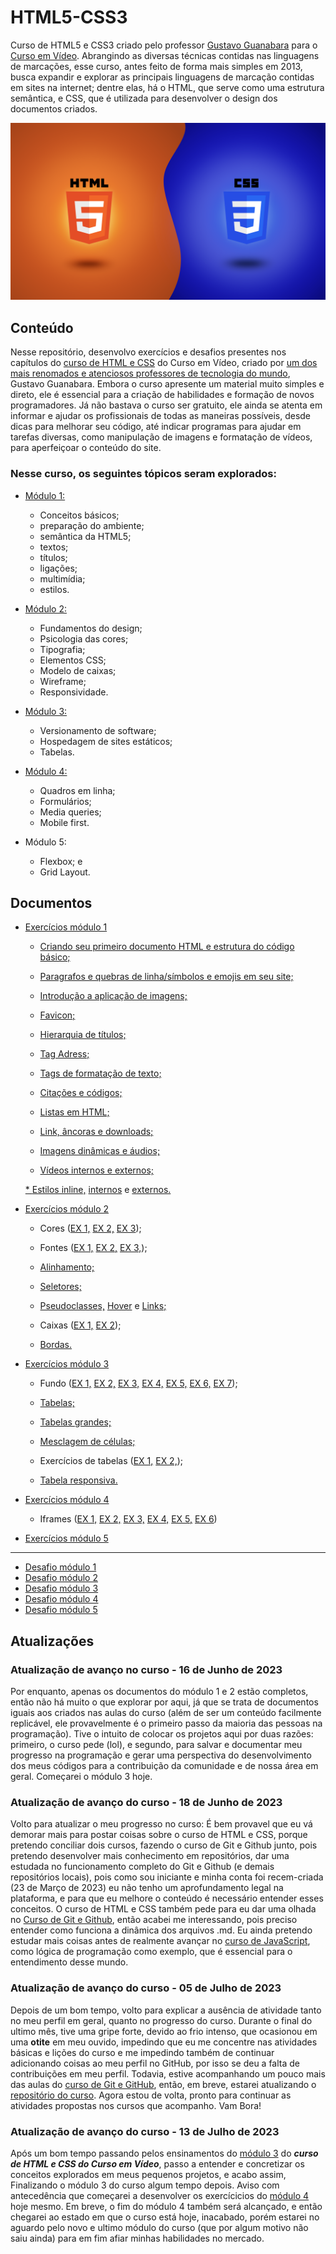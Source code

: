 <head>
   <meta charset="UTF-8">
   <meta name="viewport" content="width=device-width initial-scale=1.0">
   <title>HTML5 & CSS3</title>

   <link rel="shortcut icon" href="Geral/Imagens/Lucsas Logo for web.png" type="image/x-icon">
</head>

# HTML5-CSS3
 
Curso de HTML5 e CSS3 criado pelo professor <a href="https://github.com/gustavoguanabara" target="_blank" rel="external">Gustavo Guanabara</a> para o <a href="https://www.youtube.com/@CursoemVideo" target="_blank" rel="external">Curso em Vídeo</a>. Abrangindo as diversas técnicas contidas nas linguagens de marcações, esse curso, antes feito de forma mais simples em 2013, busca expandir e explorar as principais linguagens de marcação contidas em sites na internet; dentre elas, há o HTML, que serve como uma estrutura semântica, e CSS, que é utilizada para desenvolver o design dos documentos criados.

![Curso de HTML e CSS, por Gustavo Guanabara](Geral/Imagens/curso-de-html-css.png)

## Conteúdo

Nesse repositório, desenvolvo exercícios e desafios presentes nos capítulos do <a href="https://www.youtube.com/watch?v=Ejkb_YpuHWs&list=PLHz_AreHm4dkZ9-atkcmcBaMZdmLHft8n" target="_blank" rel="external">curso de HTML e CSS</a> do Curso em Vídeo, criado por <a href="https://www.cursoemvideo.com/blog/dicas/professor-gustavo-guanabara-conquista-o-1o-lugar-no-github/" target="_blank" rel="external">um dos mais renomados e atenciosos professores de tecnologia do mundo</a>, Gustavo Guanabara. Embora o curso apresente um material muito simples e direto, ele é essencial para a criação de habilidades e formação de novos programadores. Já não bastava o curso ser gratuito, ele ainda se atenta em informar e ajudar os profissionais de todas as maneiras possíveis, desde dicas para melhorar seu código, até indicar programas para ajudar em tarefas diversas, como manipulação de imagens e formatação de vídeos, para aperfeiçoar o conteúdo do site.


### Nesse curso, os seguintes tópicos seram explorados:

- <a href="https://www.youtube.com/watch?v=Ejkb_YpuHWs&list=PLHz_AreHm4dkZ9-atkcmcBaMZdmLHft8n" target="_blank" rel="external">Módulo 1:</a>
   * Conceitos básicos;
   * preparação do ambiente; 
   * semântica da HTML5; 
   * textos; 
   * títulos; 
   * ligações; 
   * multimídia; 
   * estilos.

- <a href="https://www.youtube.com/watch?v=vPNIAJ9B4hg&list=PLHz_AreHm4dlUpEXkY1AyVLQGcpSgVF8s" target="_blank" rel="external">Módulo 2:</a>
   * Fundamentos do design;
   * Psicologia das cores;
   * Tipografia;
   * Elementos CSS;
   * Modelo de caixas;
   * Wireframe;
   * Responsividade.

- <a href="https://www.youtube.com/watch?v=ofFgnDtn_1c&list=PLHz_AreHm4dmcAviDwiGgHbeEJToxbOpZ" target="_blank" rel="external">Módulo 3:</a>
   * Versionamento de software;
   * Hospedagem de sites estáticos;
   * Tabelas.

- <a href="https://www.youtube.com/watch?v=zHKHMmEG9vE&list=PLHz_AreHm4dkcVCk2Bn_fdVQ81Fkrh6WT" target="_blank" rel="external">Módulo 4:</a>
   * Quadros em linha;
   * Formulários;
   * Media queries;
   * Mobile first.

- Módulo 5:
   * Flexbox; e 
   * Grid Layout.

## Documentos

- <a href="Curso%20em%20V%C3%ADdeo/Exercicios/M%C3%B3dulo%201/Hall%20exerc%C3%ADcios%201.html" target="_self" rel="next">Exercícios módulo 1</a>

   * <a href="https://lucsasl.github.io/HTML5-CSS3-PTBR/Curso%20em%20Vídeo/Exercicios/Módulo%201/Exercício%20001/index.html" target="_blank" rel="external">Criando seu primeiro documento HTML e estrutura do código básico;</a>

   * <a href="https://lucsasl.github.io/HTML5-CSS3-PTBR/Curso%20em%20Vídeo/Exercicios/Módulo%201/Exercício%20002/index.html" target="_blank" rel="external">Paragrafos e quebras de linha/símbolos e emojis em seu site;</a>

   * <a href="https://lucsasl.github.io/HTML5-CSS3-PTBR/Curso%20em%20Vídeo/Exercicios/Módulo%201/Exercício%20003/index.html" target="_blank" rel="external">Introdução a aplicação de imagens;</a>

   * <a href="https://lucsasl.github.io/HTML5-CSS3-PTBR/Curso%20em%20Vídeo/Exercicios/Módulo%201/Exercício%20004/index.html" target="_blank" rel="external">Favicon;</a>

   * <a href="https://lucsasl.github.io/HTML5-CSS3-PTBR/Curso%20em%20Vídeo/Exercicios/Módulo%201/Exercício%20005/index.html" target="_blank" rel="external">Hierarquia de títulos;</a>

   * <a href="https://lucsasl.github.io/HTML5-CSS3-PTBR/Curso%20em%20Vídeo/Exercicios/Módulo%201/Exercício%20006/html5.html" target="_blank" rel="external">Tag Adress;</a>

   * <a href="https://lucsasl.github.io/HTML5-CSS3-PTBR/Curso%20em%20Vídeo/Exercicios/Módulo%201/Exercício%20007/index.html" target="_blank" rel="external">Tags de formatação de texto;</a>

   * <a href="https://lucsasl.github.io/HTML5-CSS3-PTBR/Curso%20em%20Vídeo/Exercicios/Módulo%201/Exercício%20008/index.html" target="_blank" rel="external">Citações e códigos;</a>

   * <a href="https://lucsasl.github.io/HTML5-CSS3-PTBR/Curso%20em%20Vídeo/Exercicios/Módulo%201/Exercício%20009/index.html" target="_blank" rel="external">Listas em HTML;</a>

   * <a href="https://lucsasl.github.io/HTML5-CSS3-PTBR/Curso%20em%20Vídeo/Exercicios/Módulo%201/Exercício%20010/index.html" target="_blank" rel="external">Link, âncoras e downloads;</a>

   * <a href="https://lucsasl.github.io/HTML5-CSS3-PTBR/Curso%20em%20Vídeo/Exercicios/Módulo%201/Exercício%20011/index.html" target="_blank" rel="external">Imagens dinâmicas e áudios;</a>

   * <a href="https://lucsasl.github.io/HTML5-CSS3-PTBR/Curso%20em%20Vídeo/Exercicios/Módulo%201/Exercício%20012/index.html" target="_blank" rel="external">Vídeos internos e externos;</a>

   <a href="">* <a href="https://lucsasl.github.io/HTML5-CSS3-PTBR/Curso%20em%20Vídeo/Exercicios/Módulo%201/Exercício%20013/index.html" target="_blank" rel="external">Estilos inline,</a> <a href="https://lucsasl.github.io/HTML5-CSS3-PTBR/Curso%20em%20Vídeo/Exercicios/Módulo%201/Exercício%20014/index.html" target="_blank" rel="external">internos</a> e <a href="https://lucsasl.github.io/HTML5-CSS3-PTBR/Curso%20em%20Vídeo/Exercicios/Módulo%201/Exercício%20015/index.html" target="_blank" rel="external">externos.</a></a>

- <a href="Curso%20em%20V%C3%ADdeo/Exercicios/M%C3%B3dulo%202/Hall%20exerc%C3%ADcios%202.html" target="_self" rel="next">Exercícios módulo 2</a>

   * Cores (<a href="https://lucsasl.github.io/HTML5-CSS3-PTBR/Curso%20em%20Vídeo/Exercicios/Módulo%202/Exercício%20001/cor001.html" target="_blank" rel="external">EX 1,</a> <a href="https://lucsasl.github.io/HTML5-CSS3-PTBR/Curso%20em%20Vídeo/Exercicios/Módulo%202/Exercício%20001/cor002.html" target="_blank" rel="external">EX 2,</a> <a href="https://lucsasl.github.io/HTML5-CSS3-PTBR/Curso%20em%20Vídeo/Exercicios/Módulo%202/Exercício%20001/cor003.html" target="_blank" rel="external">EX 3</a>);

   * Fontes (<a href="https://lucsasl.github.io/HTML5-CSS3-PTBR/Curso%20em%20Vídeo/Exercicios/Módulo%202/Exercício%20002/fonte001.html" target="_blank" rel="external">EX 1,</a> <a href="https://lucsasl.github.io/HTML5-CSS3-PTBR/Curso%20em%20Vídeo/Exercicios/Módulo%202/Exercício%20003/fonte001.html" target="_blank" rel="external">EX 2,</a> <a href="https://lucsasl.github.io/HTML5-CSS3-PTBR/Curso%20em%20Vídeo/Exercicios/Módulo%202/Exercício%20003/fonte002.html" target="_blank" rel="external">EX 3,</a>);

   * <a href="https://lucsasl.github.io/HTML5-CSS3-PTBR/Curso%20em%20Vídeo/Exercicios/Módulo%202/Exercício%20004/fontes001.html" target="_blank" rel="external">Alinhamento;</a>

   * <a href="https://lucsasl.github.io/HTML5-CSS3-PTBR/Curso%20em%20Vídeo/Exercicios/Módulo%202/Exercício%20005/seletor001.html" target="_blank" rel="external">Seletores;</a>

   * <a href="https://lucsasl.github.io/HTML5-CSS3-PTBR/Curso%20em%20Vídeo/Exercicios/Módulo%202/Exercício%20006/pseudoclasse.html" target="_blank" rel="external">Pseudoclasses,</a> <a href="https://lucsasl.github.io/HTML5-CSS3-PTBR/Curso%20em%20Vídeo/Exercicios/Módulo%202/Exercício%20006/hover.html" target="_blank" rel="external">Hover</a> e <a href="https://lucsasl.github.io/HTML5-CSS3-PTBR/Curso%20em%20Vídeo/Exercicios/Módulo%202/Exercício%20006/links.html" target="_blank" rel="external">Links;</a>

   * Caixas (<a href="https://lucsasl.github.io/HTML5-CSS3-PTBR/Curso%20em%20Vídeo/Exercicios/Módulo%202/Exercício%20007/caixa001.html" target="_blank" rel="external">EX 1,</a> <a href="https://lucsasl.github.io/HTML5-CSS3-PTBR/Curso%20em%20Vídeo/Exercicios/Módulo%202/Exercício%20008/caixas002.html" target="_blank" rel="external">EX 2</a>);

   * <a href="https://lucsasl.github.io/HTML5-CSS3-PTBR/Curso%20em%20Vídeo/Exercicios/Módulo%202/Exercício%20009/borda003.html" target="_blank" rel="external">Bordas.</a>

- <a href="Curso%20em%20V%C3%ADdeo/Exercicios/M%C3%B3dulo%203/Hall%20exerc%C3%ADcios%203.html" target="_self" rel="next">Exercícios módulo 3</a>

   * Fundo (<a href="https://lucsasl.github.io/HTML5-CSS3-PTBR/Curso%20em%20Vídeo/Exercicios/Módulo%203/Exercício%2001/fundo%20001.html" target="_blank" rel="external">EX 1,</a> <a href="https://lucsasl.github.io/HTML5-CSS3-PTBR/Curso%20em%20Vídeo/Exercicios/Módulo%203/Exercício%2001/fundo%20002.html" target="_blank" rel="external">EX 2,</a> <a href="https://lucsasl.github.io/HTML5-CSS3-PTBR/Curso%20em%20Vídeo/Exercicios/Módulo%203/Exercício%2001/fundo%20003.html" target="_blank" rel="external">EX 3,</a> <a href="https://lucsasl.github.io/HTML5-CSS3-PTBR/Curso%20em%20Vídeo/Exercicios/Módulo%203/Exercício%2001/fundo%20004.html" target="_blank" rel="external">EX 4,</a> <a href="https://lucsasl.github.io/HTML5-CSS3-PTBR/Curso%20em%20Vídeo/Exercicios/Módulo%203/Exercício%2001/fundo%20005.html" target="_blank" rel="external">EX 5,</a> <a href="https://lucsasl.github.io/HTML5-CSS3-PTBR/Curso%20em%20Vídeo/Exercicios/Módulo%203/Exercício%2001/fundo%20006.html" target="_blank" rel="external">EX 6,</a> <a href="https://lucsasl.github.io/HTML5-CSS3-PTBR/Curso%20em%20Vídeo/Exercicios/Módulo%203/Exercício%2001/fundo007.html" target="_blank" rel="external">EX 7</a>);

   * <a href="https://lucsasl.github.io/HTML5-CSS3-PTBR/Curso%20em%20Vídeo/Exercicios/Módulo%203/Exercício%2002/Tabela%20001.html" target="_blank" rel="external">Tabelas;</a>

   * <a href="https://lucsasl.github.io/HTML5-CSS3-PTBR/Curso%20em%20Vídeo/Exercicios/Módulo%203/Exercício%2002/Tabela%20002.html" target="_blank" rel="external">Tabelas grandes;</a>

   * <a href="https://lucsasl.github.io/HTML5-CSS3-PTBR/Curso%20em%20Vídeo/Exercicios/Módulo%203/Exercício%2002/Tabela%20003.html" target="_blank" rel="external">Mesclagem de células;</a>

   * Exercícios de tabelas (<a href="https://lucsasl.github.io/HTML5-CSS3-PTBR/Curso%20em%20Vídeo/Exercicios/Módulo%203/Exercício%2002/Tabela%20004.html" target="_blank" rel="external">EX 1,</a> <a href="https://lucsasl.github.io/HTML5-CSS3-PTBR/Curso%20em%20Vídeo/Exercicios/Módulo%203/Exercício%2002/Tabela%20005.html" target="_blank" rel="external">EX 2,</a>);

   * <a href="https://lucsasl.github.io/HTML5-CSS3-PTBR/Curso%20em%20Vídeo/Exercicios/Módulo%203/Exercício%2002/Tabela%20006.html" target="_blank" rel="external">Tabela responsiva.</a>

- <a href="Curso%20em%20V%C3%ADdeo/Exercicios/M%C3%B3dulo%204/Hall%20exerc%C3%ADcios%204.html" target="_self" rel="next">Exercícios módulo 4</a>

   * Iframes (<a href="" target="_blank" rel="external">EX 1,</a> <a href="" target="_blank" rel="external">EX 2,</a> <a href="" target="_blank" rel="external">EX 3,</a> <a href="" target="_blank" rel="external">EX 4,</a> <a href="" target="_blank" rel="external">EX 5,</a> <a href="" target="_blank" rel="external">EX 6</a>)

- <a href="Curso%20em%20V%C3%ADdeo/Exercicios/M%C3%B3dulo%205/Hall%20exerc%C3%ADcios%205.html" target="_self" rel="next">Exercícios módulo 5</a>

<hr>

- <a href="Curso%20em%20V%C3%ADdeo/Desafios/M%C3%B3dulo%201/Hall%20desafios%201.html" target="_self" rel="next">Desafio módulo 1</a>
- <a href="Curso%20em%20V%C3%ADdeo/Desafios/M%C3%B3dulo%202/Hall%20desafios%202.html" target="_self" rel="next">Desafio módulo 2</a>
- <a href="Curso%20em%20V%C3%ADdeo/Desafios/M%C3%B3dulo%203/Hall%20desafios%203.html" target="_self" rel="next">Desafio módulo 3</a>
- <a href="Curso%20em%20V%C3%ADdeo/Desafios/M%C3%B3dulo%204/Hall%20desafios%204.html" target="_self" rel="next">Desafio módulo 4</a>
- <a href="Curso%20em%20V%C3%ADdeo/Desafios/M%C3%B3dulo%205/Hall%20desafios%205.html" target="_self" rel="next">Desafio módulo 5</a>

## Atualizações

### Atualização de avanço no curso - 16 de Junho de 2023
 
Por enquanto, apenas os documentos do módulo 1 e 2 estão completos, então não há muito o que explorar por aqui, já que se trata de documentos iguais aos criados nas aulas do curso (além de ser um conteúdo facilmente replicável, ele provavelmente é o primeiro passo da maioria das pessoas na programação). Tive o intuito de colocar os projetos aqui por duas razões: primeiro, o curso pede (lol), e segundo, para salvar e documentar meu progresso na programação e gerar uma perspectiva do desenvolvimento dos meus códigos para a contribuição da comunidade e de nossa área em geral. Começarei o módulo 3 hoje.


### Atualização de avanço do curso - 18 de Junho de 2023

Volto para atualizar o meu progresso no curso: É bem provavel que eu vá demorar mais para postar coisas sobre o curso de HTML e CSS, porque pretendo conciliar dois cursos, fazendo o curso de Git e Github junto, pois pretendo desenvolver mais conhecimento em repositórios, dar uma estudada no funcionamento completo do Git e Github (e demais repositórios locais), pois como sou iniciante e minha conta foi recem-criada (23 de Março de 2023) eu não tenho um aprofundamento legal na plataforma, e para que eu melhore o conteúdo é necessário entender esses conceitos. O curso de HTML e CSS também pede para eu dar uma olhada no <a href="https://www.youtube.com/playlist?list=PLHz_AreHm4dm7ZULPAmadvNhH6vk9oNZA" target="_blank" rel="external">Curso de Git e Github</a>, então acabei me interessando, pois preciso entender como funciona a dinâmica dos arquivos .md. Eu ainda pretendo estudar mais coisas antes de realmente avançar no <a href="../JavaScript%20(PT-BR)/" target="_blank" rel="external">curso de JavaScript</a>, como lógica de programação como exemplo, que é essencial para o entendimento desse mundo.

### Atualização de avanço do curso - 05 de Julho de 2023

Depois de um bom tempo, volto para explicar a ausência de atividade tanto no meu perfil em geral, quanto no progresso do curso. Durante o final do ultimo mês, tive uma gripe forte, devido ao frio intenso, que ocasionou em uma **otite** em meu ouvido, impedindo que eu me concentre nas atividades básicas e lições do curso e me impedindo também de continuar adicionando coisas ao meu perfil no GitHub, por isso se deu a falta de contribuições em meu perfil. Todavia, estive acompanhando um pouco mais das aulas do <a href="https://www.youtube.com/playlist?list=PLHz_AreHm4dm7ZULPAmadvNhH6vk9oNZA" target="_blank" rel="external">curso de Git e GitHub</a>, então, em breve, estarei atualizando o <a href="https://github.com/LucsasL/Git-e-GitHub-PTBR">repositório do curso</a>. Agora estou de volta, pronto para continuar as atividades propostas nos cursos que acompanho. Vam Bora!

### Atualização de avanço do curso - 13 de Julho de 2023

Após um bom tempo passando pelos ensinamentos do <a href="https://www.youtube.com/playlist?list=PLHz_AreHm4dmcAviDwiGgHbeEJToxbOpZ" target="_blank" rel="external">módulo 3</a> do ***curso de HTML e CSS do Curso em Vídeo***, passo a entender e concretizar os conceitos explorados em meus pequenos projetos, e acabo assim, Finalizando o módulo 3 do curso algum tempo depois. Aviso com antecedência que começarei a desenvolver os exercícicios do <a href="https://www.youtube.com/playlist?list=PLHz_AreHm4dkcVCk2Bn_fdVQ81Fkrh6WT" target="_blank" rel="external">módulo 4</a> hoje mesmo. Em breve, o fim do módulo 4 também será alcançado, e então chegarei ao estado em que o curso está hoje, inacabado, porém estarei no aguardo pelo novo e ultimo módulo do curso (que por algum motivo não saiu ainda) para em fim afiar minhas habilidades no mercado.
